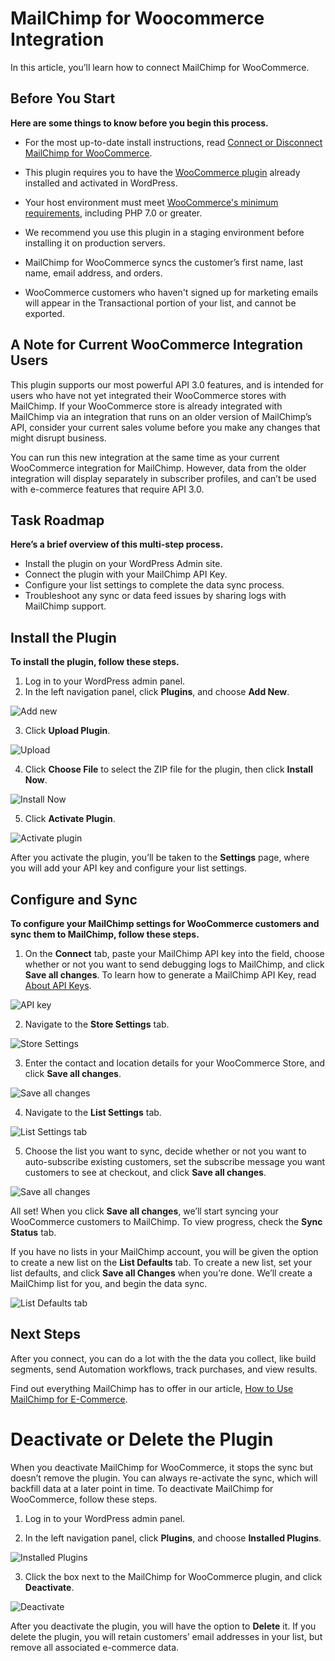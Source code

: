 # MailChimp for Woocommerce Integration

In this article, you’ll learn how to connect MailChimp for WooCommerce.

## Before You Start

**Here are some things to know before you begin this process.**

- For the most up-to-date install instructions, read [Connect or Disconnect MailChimp for WooCommerce](http://kb.mailchimp.com/integrations/e-commerce/connect-or-disconnect-mailchimp-for-woocommerce). 

- This plugin requires you to have the [WooCommerce plugin](https://wordpress.org/plugins/woocommerce) already installed and activated in WordPress. 

- Your host environment must meet [WooCommerce's minimum requirements](https://docs.woocommerce.com/document/server-requirements), including PHP 7.0 or greater.

- We recommend you use this plugin in a staging environment before installing it on production servers. 

- MailChimp for WooCommerce syncs the customer’s first name, last name, email address, and orders.

- WooCommerce customers who haven't signed up for marketing emails will appear in the Transactional portion of your list, and cannot be exported.

## A Note for Current WooCommerce Integration Users

This plugin supports our most powerful API 3.0 features, and is intended for users who have not yet integrated their WooCommerce stores with MailChimp. If your WooCommerce store is already integrated with MailChimp via an integration that runs on an older version of MailChimp’s API, consider your current sales volume before you make any changes that might disrupt business.

You can run this new integration at the same time as your current WooCommerce integration for MailChimp. However, data from the older integration will display separately in subscriber profiles, and can’t be used with e-commerce features that require API 3.0.

## Task Roadmap
**Here’s a brief overview of this multi-step process.**

- Install the plugin on your WordPress Admin site.
- Connect the plugin with your MailChimp API Key.
- Configure your list settings to complete the data sync process.
- Troubleshoot any sync or data feed issues by sharing logs with MailChimp support.

## Install the Plugin
**To install the plugin, follow these steps.**

1) Log in to your WordPress admin panel. 
2) In the left navigation panel, click **Plugins**, and choose **Add New**.

![Add new](https://cloud.githubusercontent.com/assets/6547700/18677991/a7622bcc-7f28-11e6-8e8c-9bbdfa9861c7.png)

3) Click **Upload Plugin**.

![Upload](https://cloud.githubusercontent.com/assets/6547700/18677997/a76dab82-7f28-11e6-98e4-4309739cd840.png)

4) Click **Choose File** to select the ZIP file for the plugin, then click **Install Now**.

![Install Now](https://cloud.githubusercontent.com/assets/6547700/18677988/a760949c-7f28-11e6-9e13-13c23d044ad4.png)

5) Click **Activate Plugin**.

![Activate plugin](https://cloud.githubusercontent.com/assets/6547700/18677990/a760d7c2-7f28-11e6-8741-12c1efa7a991.png)

After you activate the plugin, you’ll be taken to the **Settings** page, where you will add your API key and configure your list settings.

## Configure and Sync
**To configure your MailChimp settings for WooCommerce customers and sync them to MailChimp, follow these steps.**

1) On the **Connect** tab, paste your MailChimp API key into the field, choose whether or not you want to send debugging logs to MailChimp, and click **Save all changes**. To learn how to generate a MailChimp API Key, read [About API Keys](http://kb.mailchimp.com/integrations/api-integrations/about-api-keys).

![API key](https://cloud.githubusercontent.com/assets/19805049/18877771/3fca90e8-849c-11e6-9e3a-161a7b3936dd.png)

2) Navigate to the **Store Settings** tab.

![Store Settings](https://cloud.githubusercontent.com/assets/6547700/18677998/a76e5640-7f28-11e6-9fd3-d66949fa1413.png)

3) Enter the contact and location details for your WooCommerce Store, and click **Save all changes**.

![Save all changes](https://cloud.githubusercontent.com/assets/6547700/18677996/a76d126c-7f28-11e6-9150-4b289d20f057.png)

4) Navigate to the **List Settings** tab. 

![List Settings tab](https://cloud.githubusercontent.com/assets/19805049/18878446/961221d0-849e-11e6-99bb-175c22bf921e.png)

5) Choose the list you want to sync, decide whether or not you want to auto-subscribe existing customers, set the subscribe message you want customers to see at checkout, and click **Save all changes**.

![Save all changes](https://cloud.githubusercontent.com/assets/19805049/18877772/3fd24162-849c-11e6-8442-79ec4550b8ac.png)

All set! When you click **Save all changes**, we’ll start syncing your WooCommerce customers to MailChimp. To view progress, check the **Sync Status** tab. 

If you have no lists in your MailChimp account, you will be given the option to create a new list on the **List Defaults** tab. To create a new list, set your list defaults, and click **Save all Changes** when you’re done. We’ll create a MailChimp list for you, and begin the data sync.

![List Defaults tab](https://cloud.githubusercontent.com/assets/19805049/18956260/cffd3926-8628-11e6-9c68-9fe3c964c75c.png)

## Next Steps
After you connect, you can do a lot with the the data you collect, like build segments, send Automation workflows, track purchases, and view results.

Find out everything MailChimp has to offer in our article, [How to Use MailChimp for E-Commerce](http://kb.mailchimp.com/integrations/e-commerce/how-to-use-mailchimp-for-e-commerce).

# Deactivate or Delete the Plugin
When you deactivate MailChimp for WooCommerce, it stops the sync but doesn’t remove the plugin. You can always re-activate the sync, which will backfill data at a later point in time.
To deactivate MailChimp for WooCommerce, follow these steps.

1) Log in to your WordPress admin panel. 

2) In the left navigation panel, click **Plugins**, and choose **Installed Plugins**.

![Installed Plugins](https://cloud.githubusercontent.com/assets/6547700/18677993/a76542ee-7f28-11e6-99dd-cfd6c1f5c24a.png)

3) Click the box next to the MailChimp for WooCommerce plugin, and click **Deactivate**.	

![Deactivate](https://cloud.githubusercontent.com/assets/6547700/18677992/a762b844-7f28-11e6-9679-8d6c6a1d731d.png)

After you deactivate the plugin, you will have the option to **Delete** it. If you delete the plugin, you will retain customers’ email addresses in your list, but remove all associated e-commerce data. 
